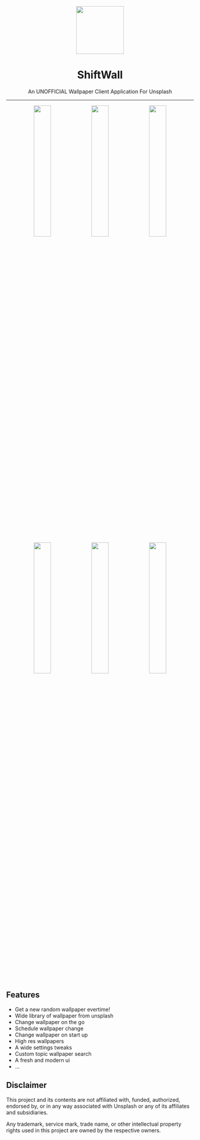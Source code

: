 <div align="center">
    <img src="./favicon.ico" width="128" height="128" style="display: block; margin: 0 auto"/>
    <h1>ShiftWall</h1>
    <p>An UNOFFICIAL Wallpaper Client Application For Unsplash</p>
</div>

---

<p align="center">
  <img src="./fastlane/metadata/android/en-US/images/phoneScreenshots/1.jpg" width="30%" />
  <img src="./fastlane/metadata/android/en-US/images/phoneScreenshots/2.jpg" width="30%" />
  <img src="./fastlane/metadata/android/en-US/images/phoneScreenshots/3.jpg" width="30%" />

  <img src="./fastlane/metadata/android/en-US/images/phoneScreenshots/4.jpg" width="30%" />
  <img src="./fastlane/metadata/android/en-US/images/phoneScreenshots/5.jpg" width="30%" />
  <img src="./fastlane/metadata/android/en-US/images/phoneScreenshots/6.jpg" width="30%" />
</p>

## Features
- Get a new random wallpaper evertime!
- Wide library of wallpaper from unsplash
- Change wallpaper on the go
- Schedule wallpaper change
- Change wallpaper on start up 
- High res wallpapers
- A wide settings tweaks
- Custom topic wallpaper search
- A fresh and modern ui
- ...

## Disclaimer
This project and its contents are not affiliated with, funded, authorized, endorsed by, or in any way associated with Unsplash or any of its affiliates and subsidiaries.

Any trademark, service mark, trade name, or other intellectual property rights used in this project are owned by the respective owners.

